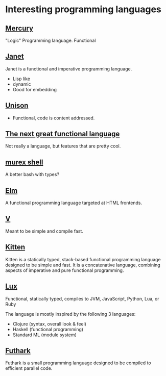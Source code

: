 # Interesting programming languages

## [Mercury](https://www.mercurylang.org/about.html)

"Logic" Programming language. Functional

## [Janet](https://janet-lang.org/)

Janet is a functional and imperative programming language.

- Lisp like
- dynamic
- Good for embedding

## [Unison](https://www.unisonweb.org/)

- Functional, code is content addressed.

## [The next great functional language](https://www.slideshare.net/jdegoes/the-next-great-functional-programming-language)

Not really a language, but features that are pretty cool.


## [murex shell](https://murex.rocks/)

A better bash with types?

## [Elm](https://elm-lang.org/)

A functional programming language targeted at HTML frontends.

## [V](https://vlang.io/)

Meant to be simple and compile fast.

## [Kitten](https://kittenlang.org/)

Kitten is a statically typed, stack-based functional programming
language designed to be simple and fast. It is a concatenative language,
combining aspects of imperative and pure functional programming.

## [Lux](https://github.com/LuxLang/lux)

Functional, statically typed, compiles to JVM, JavaScript, Python, Lua, or Ruby

The language is mostly inspired by the following 3 languages:

- Clojure (syntax, overall look & feel)
- Haskell (functional programming)
- Standard ML (module system)

## [Futhark](https://futhark-lang.org/)

Futhark is a small programming language designed to be compiled to efficient parallel code.
